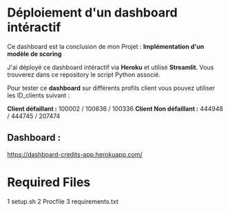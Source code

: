 # Déploiement d'un dashboard intéractif 

Ce dashboard est la conclusion de mon Projet : **Implémentation d'un modèle de scoring**

J'ai déployé ce dashboard intéractif via **Heroku** et utilisé **Streamlit**.
Vous trouverez dans ce repository le script Python associé.


Pour tester ce **dashboard** sur différents profils client vous pouvez utiliser les ID_clients suivant :

**Client défaillant :** 100002 / 100636 / 100336
**Client Non défaillant :** 444948 / 444745 / 207474

 ## Dashboard :
 
 https://dashboard-credits-app.herokuapp.com/

# Required Files
1 setup.sh
2 Procfile
3 requirements.txt
